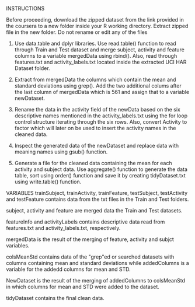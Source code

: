 INSTRUCTIONS

Before proceeding, download the zipped dataset from the link provided in the coursera to a new folder inside your R working directory.
Extract zipped file in the new folder. Do not rename or edit any of the files

1. Use data.table and dplyr libraries. Use read.table() function to read through Train and Test dataset and merge subject,
activity and feature columns to a variable mergedData using rbind(). Also, read through features.txt and activity_labels.txt 
located inside the extracted UCI HAR Dataset folder.

2. Extract from mergedData the columns which contain the mean and standard deviations using grep(). Add the two additional
colums after the last column of mergedData which is 561 and assign that to a variable newDataset.

3. Rename the data in the activity field of the newData based on the six descriptive names mentioned in the activity_labels.txt
using the for loop control structure iterating through the six rows. Also, convert Activity to factor which will later on be
used to insert the activity names in the cleaned data.

4. Inspect the generated data of the newDataset and replace data with meaning names using gsub() function.

5. Generate a file for the cleaned data containing the mean for each activity and subject data. Use aggregate() function to
generate the data table, sort using order() function and save it by creating tidyDataset.txt using write.table() function.


VARIABLES
trainSubject, trainActivity, trainFeature, testSubject, testActivity and testFeature contains data from the txt files in the
Train and Test folders.

subject, activity and feature are merged data the Train and Test datasets.

featureInfo and activityLabels contains descriptive data read from features.txt and activity_labels.txt, respectively.

mergedData is the result of the merging of feature, activity and subjct variables.

colsMeanStd contains data of the "grep"ed or searched datasets with columns containing mean and standard deviations 
while addedColumns is a variable for the addedd columns for mean and STD.

NewDataset is the result of the merging of addedColumns to colsMeanStd in which columns for mean and STD were added to the dataset.

tidyDataset contains the final clean data.

